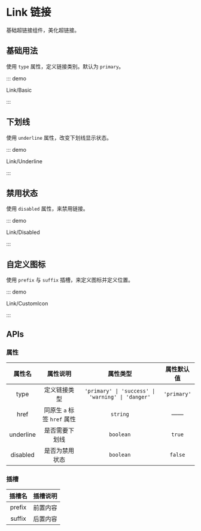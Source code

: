 # Link 链接

基础超链接组件，美化超链接。

## 基础用法

使用 `type` 属性，定义链接类别。默认为 `primary`。

::: demo

Link/Basic

:::

## 下划线

使用 `underline` 属性，改变下划线显示状态。

::: demo

Link/Underline

:::

## 禁用状态

使用 `disabled` 属性，来禁用链接。

::: demo

Link/Disabled

:::

## 自定义图标

使用 `prefix` 与 `suffix` 插槽，来定义图标并定义位置。

::: demo

Link/CustomIcon

:::

## APIs

### 属性

| 属性名 | 属性说明 | 属性类型 | 属性默认值 |
| :---: | :---: | :---: | :---: |
| type | 定义链接类型 | `'primary' \| 'success' \| 'warning' \| 'danger'` | `'primary'` |
| href | 同原生 `a` 标签 `href` 属性 | `string` | —— |
| underline | 是否需要下划线 | `boolean` | `true` |
| disabled | 是否为禁用状态 | `boolean` | `false` |

### 插槽

| 插槽名 | 插槽说明 |
| :---: | :---: |
| prefix | 前置内容 |
| suffix | 后置内容 |